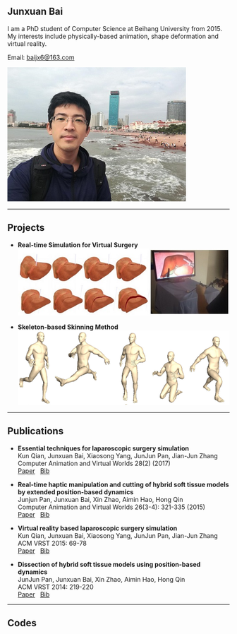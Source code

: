 ## Junxuan Bai

I am a PhD student of Computer Science at Beihang University from 2015. My interests include physically-based animation, shape deformation and virtual reality.

Email: baijx6@163.com
  
  
![image](./Headportrait.jpg) 

---

## Projects

- **Real-time Simulation for Virtual Surgery**  
![image](./SurgerySimulator.jpg)

- **Skeleton-based Skinning Method**  
![image](./SkeletalAnimation.png)


---

## Publications

- **Essential techniques for laparoscopic surgery simulation**  
Kun Qian, Junxuan Bai, Xiaosong Yang, JunJun Pan, Jian-Jun Zhang  
Computer Animation and Virtual Worlds 28(2) (2017)  
[Paper](http://onlinelibrary.wiley.com/doi/10.1002/cav.1724/full)&nbsp;&nbsp;
[Bib](http://dblp.uni-trier.de/rec/bibtex/journals/jvca/QianBYPZ17)


- **Real-time haptic manipulation and cutting of hybrid soft tissue models by extended position-based dynamics**  
Junjun Pan, Junxuan Bai, Xin Zhao, Aimin Hao, Hong Qin  
Computer Animation and Virtual Worlds 26(3-4): 321-335 (2015)  
[Paper](http://onlinelibrary.wiley.com/doi/10.1002/cav.1655/abstract)&nbsp;&nbsp;
[Bib](http://dblp.uni-trier.de/rec/bibtex/journals/jvca/PanBZHQ15)


- **Virtual reality based laparoscopic surgery simulation**  
	Kun Qian, Junxuan Bai, Xiaosong Yang, JunJun Pan, Jian-Jun Zhang  
 ACM VRST 2015: 69-78  
[Paper](https://dl.acm.org/citation.cfm?id=2821599)&nbsp;&nbsp;
[Bib](http://dblp.uni-trier.de/rec/bibtex/conf/vrst/QianBYPZ15)




- **Dissection of hybrid soft tissue models using position-based dynamics**  
JunJun Pan, Junxuan Bai, Xin Zhao, Aimin Hao, Hong Qin  
ACM VRST 2014: 219-220  
[Paper](https://dl.acm.org/citation.cfm?id=2671129)&nbsp;&nbsp;
[Bib](http://dblp.uni-trier.de/rec/bibtex/conf/vrst/PanBZHQ14)





---

## Codes

